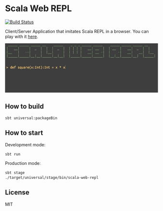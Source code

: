 # Scala Web REPL

[![Build Status](https://travis-ci.com/jdin/scala-web-repl.svg?branch=master)](https://travis-ci.com/jdin/scala-web-repl) 

Client/Server Application that imitates Scala REPL in a browser.
You can play with it [here](https://scala-web-repl.herokuapp.com/).

![Screenshot](screenshot.gif)

## How to build

```shell script
sbt universal:packageBin
```

## How to start

Development mode:
```shell script
sbt run
```

Production mode:
```shell script
sbt stage
./target/universal/stage/bin/scala-web-repl 
```

## License

MIT
